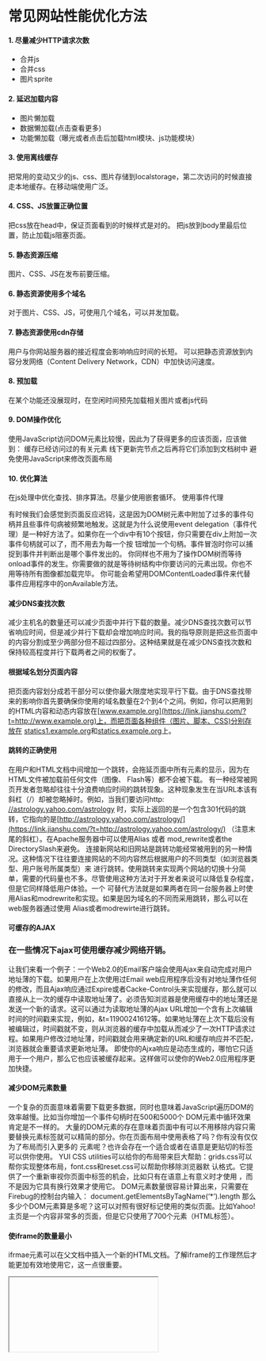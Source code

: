 # 常见网站性能优化方法

#### 1. 尽量减少HTTP请求次数

- 合并js
- 合并css
- 图片sprite

#### 2. 延迟加载内容

- 图片懒加载
- 数据懒加载(点击查看更多)
- 功能懒加载（曝光或者点击后加载html模块、js功能模块）

#### 3. 使用离线缓存

把常用的变动又少的js、css、图片存储到localstorage，第二次访问的时候直接走本地缓存。在移动端使用广泛。

#### 4. CSS、JS放置正确位置

把css放在head中，保证页面看到的时候样式是对的。
把js放到body里最后位置，防止加载js阻塞页面。

#### 5. 静态资源压缩

图片、CSS、JS在发布前要压缩。

#### 6. 静态资源使用多个域名

对于图片、CSS、JS，可使用几个域名，可以并发加载。

#### 7. 静态资源使用cdn存储

用户与你网站服务器的接近程度会影响响应时间的长短。 可以把静态资源放到内容分发网络（Content Delivery Network，CDN）中加快访问速度。

#### 8. 预加载

在某个功能还没展现时，在空闲时间预先加载相关图片或者js代码

#### 9. DOM操作优化

使用JavaScript访问DOM元素比较慢，因此为了获得更多的应该页面，应该做到：
缓存已经访问过的有关元素
线下更新完节点之后再将它们添加到文档树中
避免使用JavaScript来修改页面布局

#### 10. 优化算法

在js处理中优化查找、排序算法。尽量少使用嵌套循环。
使用事件代理

有时候我们会感觉到页面反应迟钝，这是因为DOM树元素中附加了过多的事件句柄并且些事件句病被频繁地触发。这就是为什么说使用event delegation（事件代理）是一种好方法了。如果你在一个div中有10个按钮，你只需要在div上附加一次事件句柄就可以了，而不用去为每一个按 钮增加一个句柄。事件冒泡时你可以捕捉到事件并判断出是哪个事件发出的。 你同样也不用为了操作DOM树而等待onload事件的发生。你需要做的就是等待树结构中你要访问的元素出现。你也不用等待所有图像都加载完毕。 你可能会希望用DOMContentLoaded事件来代替 事件应用程序中的onAvailable方法。

#### 减少DNS查找次数

减少主机名的数量还可以减少页面中并行下载的数量。减少DNS查找次数可以节省响应时间，但是减少并行下载却会增加响应时间。我的指导原则是把这些页面中 的内容分割成至少两部分但不超过四部分。这种结果就是在减少DNS查找次数和保持较高程度并行下载两者之间的权衡了。

#### 根据域名划分页面内容

把页面内容划分成若干部分可以使你最大限度地实现平行下载。由于DNS查找带来的影响你首先要确保你使用的域名数量在2个到4个之间。例如，你可以把用到的HTML内容和动态内容放在[www.example.org](https://link.jianshu.com/?t=http://www.example.org)上，而把页面各种组件（图片、脚本、CSS)分别存放在 [statics1.example.org](https://link.jianshu.com/?t=http://statics1.example.org)和[statics.example.org](https://link.jianshu.com/?t=http://statics.example.org)上。

#### 跳转的正确使用

在用户和HTML文档中间增加一个跳转，会拖延页面中所有元素的显示，因为在HTML文件被加载前任何文件（图像、 Flash等）都不会被下载。 有一种经常被网页开发者忽略却往往十分浪费响应时间的跳转现象。这种现象发生在当URL本该有斜杠（/）却被忽略掉时。例如，当我们要访问http: [//astrology.yahoo.com/astrology](https://link.jianshu.com/?t=//astrology.yahoo.com/astrology) 时，实际上返回的是一个包含301代码的跳转，它指向的是[http://astrology.yahoo.com/astrology/](https://link.jianshu.com/?t=http://astrology.yahoo.com/astrology/) （注意末尾的斜杠）。在Apache服务器中可以使用Alias 或者 mod_rewrite或者the DirectorySlash来避免。
连接新网站和旧网站是跳转功能经常被用到的另一种情况。这种情况下往往要连接网站的不同内容然后根据用户的不同类型（如浏览器类型、用户账号所属类型）来 进行跳转。使用跳转来实现两个网站的切换十分简单，需要的代码量也不多。尽管使用这种方法对于开发者来说可以降低复杂程度，但是它同样降低用户体验。一个 可替代方法就是如果两者在同一台服务器上时使用Alias和modrewrite和实现。如果是因为域名的不同而采用跳转，那么可以在web服务器通过使用 Alias或者modrewirte进行跳转。

#### 可缓存的AJAX

### 在一些情况下ajax可使用缓存减少网络开销。

让我们来看一个例子：一个Web2.0的Email客户端会使用Ajax来自动完成对用户地址薄的下载。如果用户在上次使用过Email web应用程序后没有对地址薄作任何的修改，而且Ajax响应通过Expire或者Cacke-Control头来实现缓存，那么就可以直接从上一次的缓存中读取地址薄了。必须告知浏览器是使用缓存中的地址薄还是发送一个新的请求。这可以通过为读取地址薄的Ajax URL增加一个含有上次编辑时间的时间戳来实现，例如，&t=11900241612等。如果地址薄在上次下载后没有被编辑过，时间戳就不变，则从浏览器的缓存中加载从而减少了一次HTTP请求过程。如果用户修改过地址薄，时间戳就会用来确定新的URL和缓存响应并不匹配，浏览器就会重要请求更新地址薄。 即使你的Ajxa响应是动态生成的，哪怕它只适用于一个用户，那么它也应该被缓存起来。这样做可以使你的Web2.0应用程序更加快捷。

#### 减少DOM元素数量

一个复杂的页面意味着需要下载更多数据，同时也意味着JavaScript遍历DOM的效率越慢。比如当你增加一个事件句柄时在500和5000个 DOM元素中循环效果肯定是不一样的。 大量的DOM元素的存在意味着页面中有可以不用移除内容只需要替换元素标签就可以精简的部分。你在页面布局中使用表格了吗？你有没有仅仅为了布局而引入更多的
元素呢？也许会存在一个适合或者在语意是更贴切的标签可以供你使用。 YUI CSS utilities可以给你的布局带来巨大帮助：grids.css可以帮你实现整体布局，font.css和reset.css可以帮助你移除浏览器默 认格式。它提供了一个重新审视你页面中标签的机会，比如只有在语意上有意义时才使用
，而不是因为它具有换行效果才使用它。 DOM元素数量很容易计算出来，只需要在Firebug的控制台内输入： document.getElementsByTagName(‘*’).length 那么多少个DOM元素算是多呢？这可以对照有很好标记使用的类似页面。比如Yahoo!主页是一个内容非常多的页面，但是它只使用了700个元素（HTML标签）。

#### 使iframe的数量最小

ifrmae元素可以在父文档中插入一个新的HTML文档。了解iframe的工作理然后才能更加有效地使用它，这一点很重要。
<iframe>优点： 解决加载缓慢的第三方内容如图标和广告等的加载问题; Security sandbox; 并行加载脚本;
<iframe>的缺点： 即时内容为空，加载也需要时间; 会阻止页面加载; 没有语意;

#### 不要出现404错误

HTTP请求时间消耗是很大的，因此使用HTTP请求来获得一个没有用处的响应（例如404没有找到页面）是完全没有必要的，它只会降低用户体验而不会有一点好处。 有些站点把404错误响应页面改为“你是不是要找***”，这虽然改进了用户体验但是同样也会浪费服务器资源（如数据库等）。最糟糕的情况是指向外部 JavaScript的链接出现问题并返回404代码。首先，这种加载会破坏并行加载；其次浏览器会把试图在返回的404响应内容中找到可能有用的部分当 作JavaScript代码来执行。

#### 为文件头指定Expires或Cache-Control

这条守则包括两方面的内容： 对于静态内容：设置文件头过期时间Expires的值为“Never expire”（永不过期） 对于动态内容：使用恰当的Cache-Control文件头来帮助浏览器进行有条件的请求 网页内容设计现在越来越丰富，这就意味着页面中要包含更多的脚本、样式表、图片和Flash。第一次访问你页面的用户就意味着进行多次的HTTP请求，但 是通过使用Expires文件头就可以使这样内容具有缓存性。它避免了接下来的页面访问中不必要的HTTP请求。Expires文件头经常用于图像文件， 但是应该在所有的内容都使用他，包括脚本、样式表和Flash等。 浏览器（和代理）使用缓存来减少HTTP请求的大小和次数以加快页面访问速度。Web服务器在HTTP响应中使用Expires文件头来告诉客户端内容需 要缓存多长时间。下面这个例子是一个较长时间的Expires文件头，它告诉浏览器这个响应直到2010年4月15日才过期。 Expires: Thu, 15 Apr 2010 20:00:00 GMT 如果你使用的是Apache服务器，可以使用ExpiresDefault来设定相对当前日期的过期时间。下面这个例子是使用 ExpiresDefault来设定请求时间后10年过期的文件头： ExpiresDefault “access plus 10 years” 要切记，如果使用了Expires文件头，当页面内容改变时就必须改变内容的文件名。依Yahoo!来说我们经常使用这样的步骤：在内容的文件名中加上版本号，如yahoo_2.0.6.js。 使用Expires文件头只有会在用户已经访问过你的网站后才会起作用。当用户首次访问你的网站时这对减少HTTP请求次数来说是无效的，因为浏览器的缓 存是空的。因此这种方法对于你网站性能的改进情况要依据他们“预缓存”存在时对你页面的点击频率（“预缓存”中已经包含了页面中的所有内容）。 Yahoo!建立了一套测量方法，我们发现所有的页面浏览量中有75~85%都有“预缓存”。通过使用Expires文件头，增加了缓存在浏览器中内容的 数量，并且可以在用户接下来的请求中再次使用这些内容，这甚至都不需要通过用户发送一个字节的请求。

#### Gzip压缩文件内容

服务器开启Gzip，能减少50%以上的传输。

#### 尽早刷新输出缓冲

当用户请求一个页面时，无论如何都会花费200到500毫秒用于后台组织HTML文件。在这期间，浏览器会一直空闲等待数据返回。在PHP中，你可以使用 flush()方法，它允许你把已经编译的好的部分HTML响应文件先发送给浏览器，这时浏览器就会可以下载文件中的内容（脚本等）而后台同时处理剩余的 HTML页面。这样做的效果会在后台烦恼或者前台较空闲时更加明显。

#### 简单请求使用GET方式

Yahoo!Mail团队发现，当使用XMLHttpRequest时，浏览器中的POST方法是一个“两步走”的过程：首先发送文件头，然后才发送数据。因此使用GET最为恰当，因为它只需发送一个TCP包（除非你有很多cookie）。IE中URL的最大长度为2K，因此如果你要发送一个超过2K的 数据时就不能使用GET了。 一个有趣的不同就是POST并不像GET那样实际发送数据。根据HTTP规范，GET意味着“获取”数据，因此当你仅仅获取数据时使用GET更加有意义（从语意上讲也是如此），相反，发送并在服务端保存数据时使用POST。

#### 避免使用CSS表达式（Expression）

CSS表达式是动态设置CSS属性的强大（但危险）方法。Internet Explorer从第5个版本开始支持CSS表达式。下面的例子中，使用CSS表达式可以实现隔一个小时切换一次背景颜色： background-color: expression( (new Date()).getHours()%2 ? “#B8D4FF” : “#F08A00″ ); 如上所示，expression中使用了JavaScript表达式。CSS属性根据JavaScript表达式的计算结果来设置。 expression方法在其它浏览器中不起作用，因此在跨浏览器的设计中单独针对Internet Explorer设置时会比较有用。
表达式的问题就在于它的计算频率要比我们想象的多。不仅仅是在页面显示和缩放时，就是在页面滚动、乃至移动鼠标时都会要重新计算一次。给CSS表达式增加一个计数器可以跟踪表达式的计算频率。在页面中随便移动鼠标都可以轻松达到10000次以上的计算量。
一个减少CSS表达式计算次数的方法就是使用一次性的表达式，它在第一次运行时将结果赋给指定的样式属性，并用这个属性来代替CSS表达式。如果样式属性 必须在页面周期内动态地改变，使用事件句柄来代替CSS表达式是一个可行办法。如果必须使用CSS表达式，一定要记住它们要计算成千上万次并且可能会对你 页面的性能产生影响。

#### 使用外部JavaScript和CSS

很多性能规则都是关于如何处理外部文件的。但是，在你采取这些措施前你可能会问到一个更基本的问题：JavaScript和CSS是应该放在外部文件中呢还是把它们放在页面本身之内呢？ 在实际应用中使用外部文件可以提高页面速度，因为JavaScript和CSS文件都能在浏览器中产生缓存。内置在HTML文档中的 JavaScript和CSS则会在每次请求中随HTML文档重新下载。这虽然减少了HTTP请求的次数，却增加了HTML文档的大小。从另一方面来说， 如果外部文件中的JavaScript和CSS被浏览器缓存，在没有增加HTTP请求次数的同时可以减少HTML文档的大小。 关键问题是，外部JavaScript和CSS文件缓存的频率和请求HTML文档的次数有关。虽然有一定的难度，但是仍然有一些指标可以一测量它。如果一 个会话中用户会浏览你网站中的多个页面，并且这些页面中会重复使用相同的脚本和样式表，缓存外部文件就会带来更大的益处。 许多网站没有功能建立这些指标。对于这些网站来说，最好的坚决方法就是把JavaScript和CSS作为外部文件引用。比较适合使用内置代码的例外就是 网站的主页，如Yahoo!主页和My Yahoo!。主页在一次会话中拥有较少（可能只有一次）的浏览量，你可以发现内置JavaScript和CSS对于终端用户来说会加快响应时 间。 对于拥有较大浏览量的首页来说，有一种技术可以平衡内置代码带来的HTTP请求减少与通过使用外部文件进行缓存带来的好处。其中一个就是在首页中内置 JavaScript和CSS，但是在页面下载完成后动态下载外部文件，在子页面中使用到这些文件时，它们已经缓存到浏览器了。

#### 用link代替@import

前面的最佳实现中提到CSS应该放置在顶端以利于有序加载呈现。 在IE中，页面底部@import和使用<link>作用是一样的，因此最好不要使用它。

#### 避免使用滤镜

IE独有属性AlphaImageLoader用于修正7.0以下版本中显示PNG图片的半透明效果。这个滤镜的问题在于浏览器加载图片时它会终止内容的 呈现并且冻结浏览器。在每一个元素（不仅仅是图片）它都会运算一次，增加了内存开支，因此它的问题是多方面的。 完全避免使用AlphaImageLoader的最好方法就是使用PNG8格式来代替，这种格式能在IE中很好地工作。如果你确实需要使用 AlphaImageLoader，请使用下划线_filter又使之对IE7以上版本的用户无效。

#### 剔除重复脚本

在同一个页面中重复引用JavaScript文件会影响页面的性能。你可能会认为这种情况并不多见。对于美国前10大网站的调查显示其中有两家存在重复引 用脚本的情况。有两种主要因素导致一个脚本被重复引用的奇怪现象发生：团队规模和脚本数量。如果真的存在这种情况，重复脚本会引起不必要的HTTP请求和 无用的JavaScript运算，这降低了网站性能。 在Internet Explorer中会产生不必要的HTTP请求，而在Firefox却不会。在Internet Explorer中，如果一个脚本被引用两次而且它又不可缓存，它就会在页面加载过程中产生两次HTTP请求。即时脚本可以缓存，当用户重载页面时也会产 生额外的HTTP请求。 除增加额外的HTTP请求外，多次运算脚本也会浪费时间。在Internet Explorer和Firefox中不管脚本是否可缓存，它们都存在重复运算JavaScript的问题。 一个避免偶尔发生的两次引用同一脚本的方法是在模板中使用脚本管理模块引用脚本。在HTML页面中使用script 标签引用脚本的最常见方法就是： <script type=”text/javascript” src=”menu_1.0.17.js”></script> 在PHP中可以通过创建名为insertScript的方法来替代：
为了防止多次重复引用脚本，这个方法中还应该使用其它机制来处理脚本，如检查所属目录和为脚本文件名中增加版本号以用于Expire文件头等。

#### 减小Cookie体积

HTTP coockie可以用于权限验证和个性化身份等多种用途。coockie内的有关信息是通过HTTP文件头来在web服务器和浏览器之间进行交流的。因此保持coockie尽可能的小以减少用户的响应时间十分重要。 有关更多信息可以查看Tenni Theurer和Patty Chi的文章“When the Cookie Crumbles”。这们研究中主要包括：
去除不必要的coockie 使coockie体积尽量小以减少对用户响应的影响 注意在适应级别的域名上设置coockie以便使子域名不受影响 设置合理的过期时间。较早地Expire时间和不要过早去清除coockie，都会改善用户的响应时间。

#### 对于静态资源使用无coockie域名

当浏览器在请求中同时请求一张静态的图片和发送coockie时，服务器对于这些coockie不会做任何地使用。因此他们只是因为某些负面因素而创建的 网络传输。所有你应该确定对于静态内容的请求是无coockie的请求。创建一个子域名并用他来存放所有静态内容。
如果你的域名是[www.example.org](https://link.jianshu.com/?t=http://www.example.org)，你可以在[static.example.org](https://link.jianshu.com/?t=http://static.example.org)上存在静态内容。但是，如果你不是在 [www.example.org](https://link.jianshu.com/?t=http://www.example.org) 上而是在顶级域名[example.org](https://link.jianshu.com/?t=http://example.org)设置了coockie，那么所有对于[static.example.org](https://link.jianshu.com/?t=http://static.example.org)的请求都包含coockie。在这种情 况下，你可以再重新购买一个新的域名来存在静态内容，并且要保持这个域名是无coockie的。Yahoo!使用的是 [ymig.com](https://link.jianshu.com/?t=http://ymig.com)，YouTube使用的是[ytimg.com](https://link.jianshu.com/?t=http://ytimg.com)，Amazon使用的是[images-anazon.com](https://link.jianshu.com/?t=http://images-anazon.com)等等。

#### 不要在HTML中缩放图像

不要为了在HTML中设置长宽而使用比实际需要大的图片。如果你需要： <img width=”100″ height=”100″ src=”mycat.jpg” alt=”My Cat” /> 那么你的图片（mycat.jpg）就应该是100×100像素而不是把一个500×500像素的图片缩小使用。

#### favicon.ico要小而且可缓存

favicon.ico是位于服务器根目录下的一个图片文件。它是必定存在的，因为即使你不关心它是否有用，浏览器也会对它发出请求，因此最好不要返回一 个404 Not Found的响应。由于是在同一台服务器上，它每被请求一次coockie就会被发送一次。这个图片文件还会影响下载顺序，例如在IE中当你在 onload中请求额外的文件时，favicon会在这些额外内容被加载前下载。 因此，为了减少favicon.ico带来的弊端，要做到：
文件尽量地小，最好小于1K； 在适当的时候（也就是你不要打算再换 favicon.ico的时候，因为更换新文件时不能对它进行重命名）为它设置Expires文件头。你可以很安全地把Expires文件头设置为未来的几个月。你可以通过核对当前favicon.ico的上次编辑时间来作出判断。Imagemagick可以帮你创建小巧的 favicon。

#### 保持单个内容小于25K

这条限制主要是因为iPhone不能缓存大于25K的文件。注意这里指的是解压缩后的大小。由于单纯gizp压缩可能达不要求，因此精简文件就显得十分重要。 查看更多信息，请参阅Wayne Shea和Tenni Theurer的文件“Performance Research, Part 5: iPhone Cacheability – Making it Stick”。

